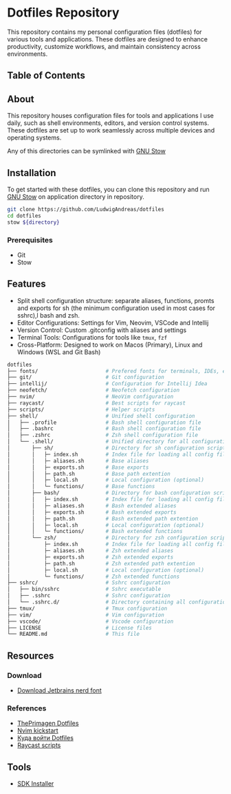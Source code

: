 # Dotfiles Repository

This repository contains my personal configuration files (dotfiles) for 
various tools and applications. These dotfiles are designed to enhance 
productivity, customize workflows, and maintain consistency across 
environments.

## Table of Contents

## About

This repository houses configuration files for tools and applications 
I use daily, such as shell environments, editors, and version control systems.
These dotfiles are set up to work seamlessly across multiple devices and 
operating systems.

Any of this directories can be symlinked with [GNU Stow](https://www.gnu.org/software/stow/)

## Installation

To get started with these dotfiles, you can clone this repository and run 
[GNU Stow](https://www.gnu.org/software/stow/) on application directory 
in repository.

```bash
git clone https://github.com/LudwigAndreas/dotfiles
cd dotfiles
stow ${directory}
```

### Prerequisites

- Git
- Stow

## Features

- Split shell configuration structure: separate aliases, functions, promts and exports for sh (the minimum configuration used in most cases for sshrc),l bash and zsh.
- Editor Configurations: Settings for Vim, Neovim, VSCode and Intellij
- Version Control: Custom .gitconfig with aliases and settings
- Terminal Tools: Configurations for tools like `tmux`, `fzf`
- Cross-Platform: Designed to work on Macos (Primary), Linux and Windows (WSL and Git Bash)

```bash
dotfiles
├── fonts/                      # Prefered fonts for terminals, IDEs, etc.
├── git/                        # Git configuration
├── intellij/                   # Configuration for Intellij Idea
├── neofetch/                   # Neofetch configuration
├── nvim/                       # NeoVim configuration
├── raycast/                    # Best scripts for raycast
├── scripts/                    # Helper scripts
├── shell/                      # Unified shell configuration
│   ├── .profile                # Bash shell configuration file
│   ├── .bashrc                 # Bash shell configuration file
│   ├── .zshrc                  # Zsh shell configuration file
│   └── .shell/                 # Unified directory for all configuration scripts
│       ├── sh/                 # Directory for sh configuration scripts
│       │   ├─ index.sh         # Index file for loading all config files
│       │   ├─ aliases.sh       # Base aliases 
│       │   ├─ exports.sh       # Base exports
│       │   ├─ path.sh          # Base path extention
│       │   ├─ local.sh         # Local configuration (optional)
│       │   └─ functions/       # Base functions
│       ├── bash/               # Directory for bash configuration scripts
│       │   ├─ index.sh         # Index file for loading all config files
│       │   ├─ aliases.sh       # Bash extended aliases 
│       │   ├─ exports.sh       # Bash extended exports
│       │   ├─ path.sh          # Bash extended path extention
│       │   ├─ local.sh         # Local configuration (optional)
│       │   └─ functions/       # Bash extended functions
│       └── zsh/                # Directory for zsh configuration scripts
│           ├─ index.sh         # Index file for loading all config files
│           ├─ aliases.sh       # Zsh extended aliases 
│           ├─ exports.sh       # Zsh extended exports
│           ├─ path.sh          # Zsh extended path extention
│           ├─ local.sh         # Local configuration (optional)
│           └─ functions/       # Zsh extended functions
├── sshrc/                      # Sshrc configuration 
│   ├── bin/sshrc               # Sshrc executable
│   ├── .sshrc                  # Sshrc configuration
│   └── .sshrc.d/               # Directory containing all configuration files (symlinks)
├── tmux/                       # Tmux configuration
├── vim/                        # Vim configuration
├── vscode/                     # Vscode configuration
├── LICENSE                     # License files
└── README.md                   # This file
```

## Resources

### Download
- [Download Jetbrains nerd font](https://www.nerdfonts.com/font-downloads)

### References
- [ThePrimagen Dotfiles](https://github.com/ThePrimeagen/.dotfiles)
- [Nvim kickstart](https://github.com/nvim-lua/kickstart.nvim)
- [Куда войти Dotfiles](https://github.com/IlyasYOY/dotfiles)
- [Raycast scripts](https://github.com/raycast/script-commands/tree/master/commands#browsing)

## Tools

- [SDK Installer](https://sdkman.io/)
